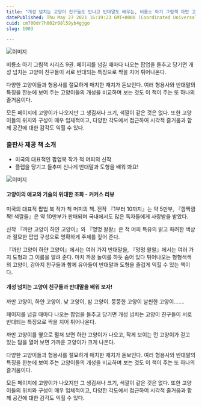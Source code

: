 ```yaml
---
title: "개성 넘치는 고양이 친구들도 만나고 반대말도 배우는, 비룡소 아기 그림책 까만 고양이 하얀 고양이"
datePublished: Thu May 27 2021 16:19:23 GMT+0000 (Coordinated Universal Time)
cuid: cm700dr7h002r08l59yb4gjgo
slug: 1903

---
```



![이미지](https://cdn.hashnode.com/res/hashnode/image/upload/v1739249725688/598306e6-b627-4f98-aab5-296736eee439.jpeg)

비룡소 아기 그림책 시리즈 9권. 페이지를 넘길 때마다 나오는 팝업을 들추고 당기면 개성 넘치는 고양이 친구들이 서로 반대되는 특징으로 짝을 지어 튀어나온다.

다양한 고양이들과 형용사를 절묘하게 매치한 재치가 돋보인다. 여러 형용사와 반대말의 특징을 한눈에 보여 주는 고양이들의 개성을 비교하며 보는 것도 이 책이 주는 또 하나의 즐거움이다.

모든 페이지에 고양이가 나오지만 그 생김새나 크기, 색깔이 같은 것은 없다. 또한 고양이들의 위치와 구성이 매우 입체적이고, 다양한 각도에서 접근하여 시각적 즐거움과 함께 공간에 대한 감각도 익힐 수 있다.

### 출판사 제공 책 소개

- 미국의 대표적인 팝업북 작가 척 머피의 신작
- 플랩을 당기고 들추며 신나게 반대말과 도형을 배워 봐요!

![이미지](https://cdn.hashnode.com/res/hashnode/image/upload/v1739249727167/ed4b4f70-0036-47e6-b4a3-861de2b2c031.jpeg)

#### 고양이의 애교와 기술의 위대한 조화 - 커커스 리뷰

미국의 대표적 팝업 북 작가 척 머피의 책. 전작 『1부터 10까지』는 약 5만부, 『깜짝깜짝! 색깔들』은 약 10만부가 판매되며 국내에서도 많은 독자들에게 사랑받을 받았다.

신작 『까만 고양이 하얀 고양이』와 『멍멍 왈왈』은 척 머피 특유의 밝고 화려한 색상과 절묘한 팝업 구성으로 명확하게 주제를 짚어 준다.

『까만 고양이 하얀 고양이』에서는 여러 가지 반대말을, 『멍멍 왈왈』에서는 여러 가지 도형과 그 이름을 알려 준다. 마치 까꿍 놀이를 하듯 숨어 있다 튀어나오는 형형색색의 고양이, 강아지 친구들과 함께 유아들이 반대말과 도형을 즐겁게 익힐 수 있는 책이다.

#### 개성 넘치는 고양이 친구들과 반대말을 배워 보자!

까만 고양이, 하얀 고양이. 낮 고양이, 밤 고양이. 뚱뚱한 고양이 날씬한 고양이…….

페이지를 넘길 때마다 나오는 팝업을 들추고 당기면 개성 넘치는 고양이 친구들이 서로 반대되는 특징으로 짝을 지어 튀어나온다.

까만 고양이를 옆으로 펼쳐 보면 하얀 고양이가 나오고, 작게 보이는 먼 고양이가 걷고 있는 담을 열어 보면 가까운 고양이가 크게 나온다.

다양한 고양이들과 형용사를 절묘하게 매치한 재치가 돋보인다. 여러 형용사와 반대말의 특징을 한눈에 보여 주는 고양이들의 개성을 비교하며 보는 것도 이 책이 주는 또 하나의 즐거움이다.

모든 페이지에 고양이가 나오지만 그 생김새나 크기, 색깔이 같은 것은 없다. 또한 고양이들의 위치와 구성이 매우 입체적이고, 다양한 각도에서 접근하여 시각적 즐거움과 함께 공간에 대한 감각도 익힐 수 있다.